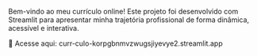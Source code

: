 Bem-vindo ao meu currículo online! Este projeto foi desenvolvido com Streamlit para apresentar minha trajetória profissional de forma dinâmica, acessível e interativa.

🔗 Acesse aqui: curr-culo-korpgbnmvzwugsjiyevye2.streamlit.app
